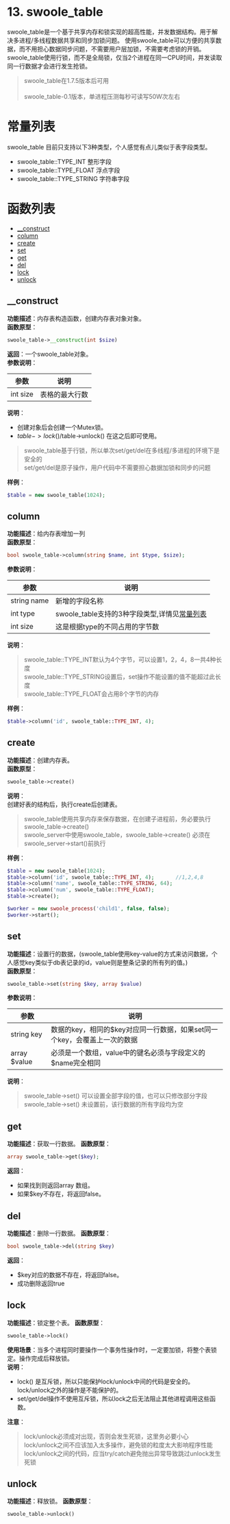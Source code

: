 # 13. swoole_table
swoole_table是一个基于共享内存和锁实现的超高性能，并发数据结构。用于解决多进程/多线程数据共享和同步加锁问题。 使用swoole_table可以方便的共享数据，而不用担心数据同步问题，不需要用户层加锁，不需要考虑锁的开销。  
swoole_table使用行锁，而不是全局锁，仅当2个进程在同一CPU时间，并发读取同一行数据才会进行发生抢锁。

> swoole_table在1.7.5版本后可用<br>  
swoole_table-0.1版本，单进程压测每秒可读写50W次左右<br>

# 常量列表

swoole_table 目前只支持以下3种类型，个人感觉有点儿类似于表字段类型。
* swoole_table::TYPE_INT 整形字段  
* swoole_table::TYPE_FLOAT 浮点字段
* swoole_table::TYPE_STRING 字符串字段

# 函数列表

* [__construct](#__construct)
* [column](#column)
* [create](#create)
* [set](#set)
* [get](#get)
* [del](#del)
* [lock](#lock)
* [unlock](#unlock)

## __construct
**功能描述**：内存表构造函数，创建内存表对象对象。  
**函数原型**：  
```php
swoole_table->__construct(int $size)
```
**返回**：一个swoole_table对象。  
**参数说明**：  

| 参数        | 说明   |  
|  --------  |  -------- |  
| int size |   表格的最大行数   |  
**说明**：  
* 创建对象后会创建一个Mutex锁。  
* $table->lock()/$table->unlock() 在这之后即可使用。   

> swoole_table基于行锁，所以单次set/get/del在多线程/多进程的环境下是安全的  
set/get/del是原子操作，用户代码中不需要担心数据加锁和同步的问题  

**样例**：  
```php
$table = new swoole_table(1024);
```

## column
**功能描述**：给内存表增加一列  
**函数原型**：  
```php
bool swoole_table->column(string $name, int $type, $size);
```

**参数说明**：  

| 参数        | 说明   |  
|  --------  |  -------- |  
| string name  |  新增的字段名称  |  
| int type  |  swoole_table支持的3种字段类型,详情见[常量列表](#%E5%B8%B8%E9%87%8F%E5%88%97%E8%A1%A8) |  
| int size |  这是根据type的不同占用的字节数 |  

**说明**：

> swoole_table::TYPE_INT默认为4个字节，可以设置1，2，4，8一共4种长度  
swoole_table::TYPE_STRING设置后，set操作不能设置的值不能超过此长度  
swoole_table::TYPE_FLOAT会占用8个字节的内存  

**样例**：  
```php
$table->column('id', swoole_table::TYPE_INT, 4); 
```

## create
**功能描述**：创建内存表。  
**函数原型**：
```php
swoole_table->create()
```
**说明**：  
创建好表的结构后，执行create后创建表。  

> swoole_table使用共享内存来保存数据，在创建子进程前，务必要执行swoole_table->create()  
swoole_server中使用swoole_table，swoole_table->create() 必须在swoole_server->start()前执行

**样例**：  
```php
$table = new swoole_table(1024);
$table->column('id', swoole_table::TYPE_INT, 4);       //1,2,4,8
$table->column('name', swoole_table::TYPE_STRING, 64);
$table->column('num', swoole_table::TYPE_FLOAT);
$table->create();

$worker = new swoole_process('child1', false, false);
$worker->start();
```

## set
**功能描述**：设置行的数据，(swoole_table使用key-value的方式来访问数据，个人感觉key类似于db表记录的id，value则是整条记录的所有列的值。)  
**函数原型**：  
```php
swoole_table->set(string $key, array $value)
```

**参数说明**：  

| 参数        | 说明   |  
|  --------  |  -------- |  
| string key  |  数据的key，相同的$key对应同一行数据，如果set同一个key，会覆盖上一次的数据 |  
| array $value  |  必须是一个数组，value中的键名必须与字段定义的$name完全相同 |  

**说明**：  

> swoole_table->set() 可以设置全部字段的值，也可以只修改部分字段  
swoole_table->set() 未设置前，该行数据的所有字段均为空

## get
**功能描述**：获取一行数据。
**函数原型**：
```php
array swoole_table->get($key);
```

**返回**：  
* 如果找到则返回array 数组。
* 如果$key不存在，将返回false。

## del

**功能描述**：删除一行数据。
**函数原型**：
```php
bool swoole_table->del(string $key)
```

**返回**：  
* $key对应的数据不存在，将返回false。
* 成功删除返回true

## lock

**功能描述**：锁定整个表。
**函数原型**：
```php
swoole_table->lock()
```

**使用场景**：当多个进程同时要操作一个事务性操作时，一定要加锁，将整个表锁定。操作完成后释放锁。  
**说明**：  
* lock() 是互斥锁，所以只能保护lock/unlock中间的代码是安全的。lock/unlock之外的操作是不能保护的。
* set/get/del操作不使用互斥锁，所以lock之后无法阻止其他进程调用这些函数。

**注意**：

> lock/unlock必须成对出现，否则会发生死锁，这里务必要小心  
lock/unlock之间不应该加入太多操作，避免锁的粒度太大影响程序性能  
lock/unlock之间的代码，应当try/catch避免抛出异常导致跳过unlock发生死锁

## unlock

**功能描述**：释放锁。
**函数原型**：
```php
swoole_table->unlock()
```
